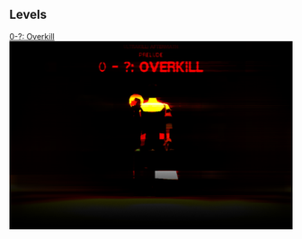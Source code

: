 ## Levels
[0-?: Overkill]()
![](https://github.com/DJPopsicle/ULTRAKILL-Custom-Levels/blob/main/Repo/Images/Levels/Overkill%20Cover.png)
